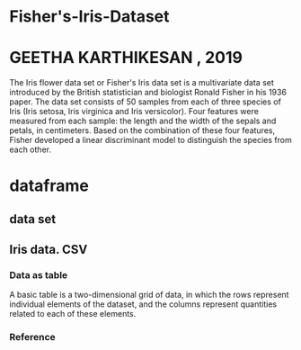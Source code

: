 # Fisher's-Iris-Dataset
# GEETHA KARTHIKESAN , 2019
The Iris flower data set or
Fisher's Iris data set is a multivariate data set 
introduced by the British statistician and biologist Ronald Fisher in his 1936 paper.
The data set consists of 50 samples from each of three species of Iris (Iris setosa, Iris virginica and Iris versicolor). Four features were measured from each sample: the length and the width of the sepals and petals, in centimeters.
Based on the combination of these four features, Fisher developed a linear discriminant model to distinguish the species from each other.

# dataframe #



## data set ##

## Iris data. CSV ##
### Data as table ###
   A basic table is a two-dimensional grid of data, 
in which the rows represent individual elements of the dataset, 
and the columns represent quantities related to each of these elements.


### Reference ###
